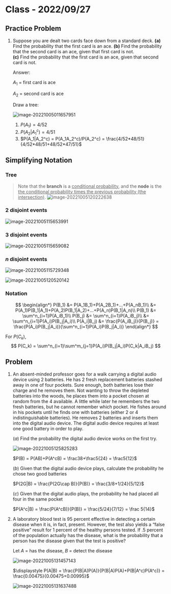 # Class - 2022/09/27

## Practice Problem

1. Suppose you are dealt two cards face down from a standard deck.
    **(a)** Find the probability that the first card is an ace.
    **(b)** Find the probability that the second card is an ace,   given that first card is not.  
    **(c)** Find the probability that the first card is an ace, given that second card is not.
    
    Answer:
    
    $A_1$ = first card is ace
    
    $A_2$ = second card is ace
    
    Draw a tree:
    
    ![image-20221005011657951](./images/20220927/Class_20220927_p0.png)
    
    1. $P(A_1) = 4/52$
    2. $P(A_2|A_1^c) = 4/51$
    3. $P(A_1|A_2^c) = P(A_1A_2^c)/P(A_2^c) = \frac{4/52*48/51}{4/52*48/51+48/52*47/51}$
    
     

## Simplifying Notation

### Tree

>  Note that the **branch** is a <u>conditional probability</u>, and the **node** is the <u>the conditional probability times the previous probability (the intersection)</u>. 
![image-20221005120222638](./images/Class_20220927_p5.png)

### $2$ disjoint events

![image-20221005115653991](./images/20220927/Class_20220927_p2.png)

### $3$ disjoint events

![image-20221005115659082](.\images\20220927\Class_20220927_p1.png)

### $n$ disjoint events

![image-20221005115729348](./images/20220927/Class_20220927_p3.png)

![image-20221005120520142](./images/20220927/Class_20220927_p4.png)

### Notation

$$
\begin{align*}
P(B_1) &= P(A_1B_1)+P(A_2B_1)+...+P(A_nB_1)\\
&= P(A_1)P(B_1|A_1)+P(A_2)P(B_1|A_2)+...+P(A_n)P(B_1|A_n)\\
P(B_1) &= \sum^n_{i=1}P(A_iB_1)\\
P(B_j) &= \sum^n_{i=1}P(A_iB_j)\\
&= \sum^n_{i=1}P(A_i)P(B_j|A_i)\\
P(A_i|B_j) &= \frac{P(A_iB_j)}{P(B_j)} = \frac{P(A_i)P(B_j|A_i)}{\sum^n_{i=1}P(A_i)P(B_j|A_i)}
\end{align*}
$$

For $P(C_k)$,
$$
P(C_k) = \sum^n_{i=1}\sum^m_{j=1}P(A_i)P(B_j|A_i)P(C_k|A_iB_j)
$$

## Problem

1. An absent-minded professor goes for a walk carrying a digital audio device using 2 batteries. He has 2 fresh replacement batteries stashed away in one of four pockets. Sure enough, both batteries lose their charge and he removes them. Not wanting to throw the depleted batteries into the woods, he places them into a pocket chosen at random from the 4 available. A little while later he remembers the two fresh batteries, but he cannot remember which pocket. He fishes around in his pockets until he finds one with batteries (either 2 or 4 indistinguishable batteries). He removes 2 batteries and inserts them into the digital audio device. The digital audio device requires at least one good battery in order to play. 

    

    $(a)$ Find the probability the digital audio device works on the first try.

    ![image-20221005125825283](./images/20220927/Class_20220927_p6.png)

    $P(B) = P(AB)+P(A^cB) = \frac38+\frac5{24} = \frac5{12}$

    

    $(b)$ Given that the digital audio device plays, calculate the probability he chose two good batteries

    $P(2G|B) = \frac{P(2G\cap B)}{P(B)} = \frac{3/8+1/24}{5/12}$

    

    $(c)$ Given that the digital audio plays, the probability he had placed all four in the same pocket

    $P(A^c|B) = \frac{P(A^cB)}{P(B)} = \frac{5/24}{7/12} = \frac 5{14}$

    

2. A laboratory blood test is 95 percent effective in detecting a certain disease when it is, in fact, present. However, the test also yields a “false positive” result for 1 percent of the healthy persons tested. If .5 percent of the population actually has the disease, what is the probability that a person has the disease given that the test is positive?

    Let $A$ = has the disease, $B$ = detect the disease

    ![image-20221005131457143](./images/20220927/Class_20220927_p7.png)

    $\displaystyle P(A|B) = \frac{P(B|A)P(A)}{P(B|A)P(A)+P(B|A^c)P(A^c)} = \frac{0.00475}{0.00475+0.00995}$

    ![image-20221005131637488](./images/20220927/Class_20220927_p8.png)

